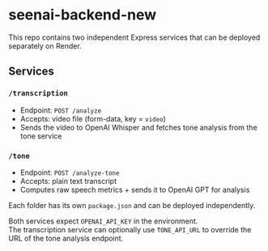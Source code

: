 # seenai-backend-new

This repo contains two independent Express services that can be deployed separately on Render.

## Services

### `/transcription`
- Endpoint: `POST /analyze`
- Accepts: video file (form-data, key = `video`)
- Sends the video to OpenAI Whisper and fetches tone analysis from the tone service

### `/tone`
- Endpoint: `POST /analyze-tone`
- Accepts: plain text transcript
- Computes raw speech metrics + sends it to OpenAI GPT for analysis

Each folder has its own `package.json` and can be deployed independently.

Both services expect `OPENAI_API_KEY` in the environment.  
The transcription service can optionally use `TONE_API_URL` to override the URL of the tone analysis endpoint.
